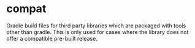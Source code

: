 # compat

Gradle build files for third party libraries which are packaged with tools other than gradle. This
is only used for cases where the library does not offer a compatible pre-built release.
